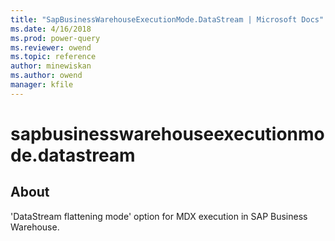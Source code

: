 ```yaml
---
title: "SapBusinessWarehouseExecutionMode.DataStream | Microsoft Docs"
ms.date: 4/16/2018
ms.prod: power-query
ms.reviewer: owend
ms.topic: reference
author: minewiskan
ms.author: owend
manager: kfile
---
```

# sapbusinesswarehouseexecutionmode.datastream

## About
'DataStream flattening mode' option for MDX execution in SAP Business Warehouse.